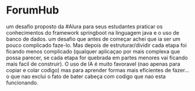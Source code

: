 # ForumHub
um desafio proposto da #Alura para seus estudantes praticar os conhecimentos do framework springboot na linguagem java e o uso de banco de dados.
um desafio que antes de começar achei que ia ser um pouco complicado faze-lo. Mas depois de estruturar/dividir cada etapa foi ficando menos complicado (qualquer aplicaçao por mais complexa que possa parecer, se cada etapa for quebrada em partes menores vai ficando mais facil de construir).
O uso de IA é muito favoravel (nao apenas para copiar e colar codigo) mas para aprender formas mais eficientes de fazer... o que nao exclui o fato de bater cabeça com codigo que nao esta funcionando.
